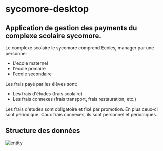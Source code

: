 # sycomore-desktop
Application de gestion des payments du complexe scolaire sycomore.
-----------------------------------------------------------------

Le complexe scolaire le sycomore comprend Ecoles, manager par une personne:
- L'ecole maternel
- l'ecole primaire
- l'ecole secondaire

Les frais payé par les élèves sont:
- Les frais d'études (frais scolaire)
- Les frais connexes (frais transport, frais restauration, etc.)

Les frais d'etudes sont obligatoire et fixé par promotion. En plus ceux-ci sont periodique.
Caux frais connexes, ils sont personnel et periodiques.


## Structure des données

![entity](https://github.com/EsaieMuhasa/sycomore-desktop/assets/95530551/dd14ee1f-aeb8-49de-8c9f-e1e2c6deca68)

